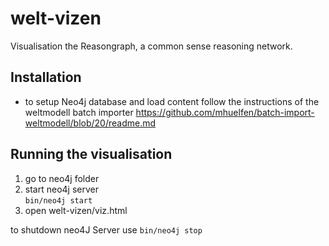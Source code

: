 welt-vizen
==========

Visualisation the Reasongraph, a common sense reasoning network.

## Installation
+ to setup Neo4j database and load content follow the instructions of the weltmodell batch importer <https://github.com/mhuelfen/batch-import-weltmodell/blob/20/readme.md>


## Running the visualisation
1. go to neo4j folder
2. start neo4j server  
````bin/neo4j start````
3. open welt-vizen/viz.html

to shutdown neo4J Server use
````bin/neo4j stop````
